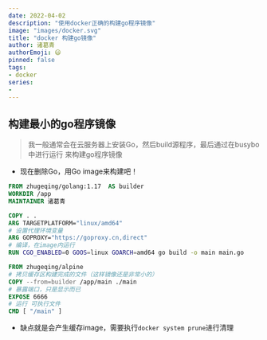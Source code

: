 ```yaml
---
date: 2022-04-02
description: "使用docker正确的构建go程序镜像"
image: "images/docker.svg"
title: "docker 构建go镜像"
author: 诸葛青
authorEmoji: 😃
pinned: false
tags:
- docker
series:
- 
---
```


## 构建最小的go程序镜像
> 我一般通常会在云服务器上安装Go，然后build源程序，最后通过在busybo中进行运行 来构建go程序镜像

* 现在删除Go，用Go image来构建吧！

```dockerfile
FROM zhugeqing/golang:1.17  AS builder
WORKDIR /app
MAINTAINER 诸葛青

COPY . .
ARG TARGETPLATFORM="linux/amd64"
# 设置代理环境变量
ARG GOPROXY="https://goproxy.cn,direct"
# 编译，在image内运行
RUN CGO_ENABLED=0 GOOS=linux GOARCH=amd64 go build -o main main.go

FROM zhugeqing/alpine 
# 拷贝缓存区构建完成的文件（这样镜像还是非常小的）
COPY --from=builder /app/main ./main 
# 暴露端口，只是显示而已
EXPOSE 6666 
# 运行 可执行文件
CMD [ "/main" ]
```

* 缺点就是会产生缓存image，需要执行`docker system prune`进行清理 
